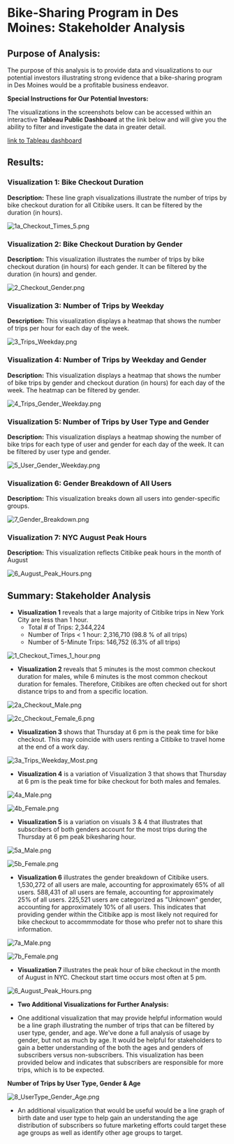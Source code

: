 # Bike-Sharing Program in Des Moines: Stakeholder Analysis

## Purpose of Analysis:

The purpose of this analysis is to provide data and visualizations to our potential investors illustrating strong evidence that a bike-sharing program in Des Moines would be a profitable business endeavor. 

**Special Instructions for Our Potential Investors:** 

The visualizations in the screenshots below can be accessed within an interactive **Tableau Public Dashboard** at the link below and will give you the ability to filter and investigate the data in greater detail. 

[link to Tableau dashboard](https://public.tableau.com/views/Mod14BikeshareChallenge-Tableau/NYCCitibikeStory?:language=en-US&publish=yes&:display_count=n&:origin=viz_share_link "link to dashboard")

## Results:

### Visualization 1: Bike Checkout Duration

**Description:** These line graph visualizations illustrate the number of trips by bike checkout duration for all Citibike users. It can be filtered by the duration (in hours). 

![1a_Checkout_Times_5.png](Images/1a_Checkout_Times_5.png)


### Visualization 2: Bike Checkout Duration by Gender

**Description:** This visualization illustrates the number of trips by bike checkout duration (in hours) for each gender. It can be filtered by the duration (in hours) and gender. 

![2_Checkout_Gender.png](Images/2_Checkout_Gender.png)


### Visualization 3: Number of Trips by Weekday

**Description:** This visualization displays a heatmap that shows the number of trips per hour for each day of the week. 

![3_Trips_Weekday.png](Images/3_Trips_Weekday.png)


### Visualization 4: Number of Trips by Weekday and Gender

**Description:** This visualization displays a heatmap that shows the number of bike trips by gender and checkout duration (in hours) for each day of the week. The heatmap can be filtered by gender. 

![4_Trips_Gender_Weekday.png](Images/4_Trips_Gender_Weekday.png)

### Visualization 5: Number of Trips by User Type and Gender

**Description:** This visualization displays a heatmap showing the number of bike trips for each type of user and gender for each day of the week. It can be filtered by user type and gender. 

![5_User_Gender_Weekday.png](Images/5_User_Gender_Weekday.png)

### Visualization 6: Gender Breakdown of All Users

**Description:** This visualization breaks down all users into gender-specific groups. 

![7_Gender_Breakdown.png](Images/7_Gender_Breakdown.png)

### Visualization 7: NYC August Peak Hours

**Description:** This visualization reflects Citibike peak hours in the month of August 

![6_August_Peak_Hours.png](Images/6_August_Peak_Hours.png)


## Summary: Stakeholder Analysis

- **Visualization 1** reveals that a large majority of Citibike trips in New York City are less than 1 hour. 
  - Total # of Trips: 2,344,224
  - Number of Trips < 1 hour: 2,316,710 (98.8 % of all trips)
  - Number of 5-Minute Trips: 146,752 (6.3% of all trips)

![1_Checkout_Times_1_hour.png](Images/1_Checkout_Times_1_hour.png)

- **Visualization 2** reveals that 5 minutes is the most common checkout duration for males, while 6 minutes is the most common checkout duration for females. Therefore, Citibikes are often checked out for short distance trips to and from a specific location.  

![2a_Checkout_Male.png](Images/2a_Checkout_Male.png)

![2c_Checkout_Female_6.png](Images/2c_Checkout_Female_6.png)

- **Visualization 3** shows that Thursday at 6 pm is the peak time for bike checkout. This may coincide with users renting a Citibike to travel home at the end of a work day. 

![3a_Trips_Weekday_Most.png](Images/3a_Trips_Weekday_Most.png)

- **Visualization 4** is a variation of Visualization 3 that shows that Thursday at 6 pm is the peak time for bike checkout for both males and females.

![4a_Male.png](Images/4a_Male.png)

![4b_Female.png](Images/4b_Female.png)

- **Visualization 5** is a variation on visuals 3 & 4 that illustrates that subscribers of both genders account for the most trips during the Thursday at 6 pm peak bikesharing hour.

![5a_Male.png](Images/5a_Male.png)

![5b_Female.png](Images/5b_Female.png)

- **Visualization 6** illustrates the gender breakdown of Citibike users. 1,530,272 of all users are male, accounting for approximately 65% of all users. 588,431 of all users are female, accounting for approximately 25% of all users. 225,521 users are categorized as "Unknown" gender, accounting for approximately 10% of all users. This indicates that providing gender within the Citibike app is most likely not required for bike checkout to accommmodate for those who prefer not to share this information.

![7a_Male.png](Images/7a_Male.png)

![7b_Female.png](Images/7b_Female.png)

- **Visualization 7** illustrates the peak hour of bike checkout in the month of August in NYC. Checkout start time occurs most often at 5 pm. 

![6_August_Peak_Hours.png](Images/6_August_Peak_Hours.png)


- **Two Additional Visualizations for Further Analysis:**

- One additional visualization that may provide helpful information would be a line graph illustrating the number of trips that can be filtered by user type, gender, and age. We've done a full analysis of usage by gender, but not as much by age. It would be helpful for stakeholders to gain a better understanding of the both the ages and genders of subscribers versus non-subscribers. This visualization has been provided below and indicates that subscribers are responsible for more trips, which is to be expected.  

**Number of Trips by User Type, Gender & Age**

![8_UserType_Gender_Age.png](Images/8_UserType_Gender_Age.png)

- An additional visualization that would be useful would be a line graph of birth date and user type to help gain an understanding the age distribution of subscribers so future marketing efforts could target these age groups as well as identify other age groups to target. 

